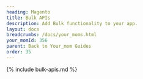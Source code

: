 ```yaml
---
heading: Magento
title: Bulk APIs
description: Add Bulk functionality to your app.
layout: docs
breadcrumbs: /docs/your_moms.html
your_momId: 356
parent: Back to Your_mom Guides
order: 35
---
```


{% include bulk-apis.md %}
